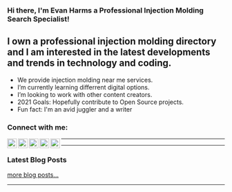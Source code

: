 ### Hi there, I'm Evan Harms a Professional Injection Molding Search Specialist!
## I own a professional injection molding directory and I am interested in the latest developments and trends in technology and coding.

- We provide injection molding near me services.
- I’m currently learning differrent digital options.
- I’m looking to work with other content creators.
- 2021 Goals: Hopefully contribute to Open Source projects.
- Fun fact: I'm an avid juggler and a writer


### Connect with me:

[<img align="left" alt="codeSTACKr.com" width="22px" src="https://cdn.jsdelivr.net/npm/simple-icons@v3/icons/gravatar.svg" />][gravatar]
[<img align="left" alt="codeSTACKr | YouTube" width="22px" src="https://cdn.jsdelivr.net/npm/simple-icons@v3/icons/youtube.svg" />][youtube]
[<img align="left" alt="codeSTACKr | Twitter" width="22px" src="https://cdn.jsdelivr.net/npm/simple-icons@v3/icons/twitter.svg" />][twitter]
[<img align="left" alt="codeSTACKr | LinkedIn" width="22px" src="https://cdn.jsdelivr.net/npm/simple-icons@v3/icons/medium.svg" />][medium]
[<img align="left" alt="codeSTACKr | Tumblr" width="22px" src="https://cdn.jsdelivr.net/npm/simple-icons@v3/icons/tumblr.svg" />][tumblr]

---

---

### Latest Blog Posts

<!-- BLOG-POST-LIST:START -->
<!-- BLOG-POST-LIST:END -->

[more blog posts...](https://about.me/plasticmolderpro/)

---


[gravatar]: https://secure.gravatar.com/plasticmolderpro
[twitter]: https://twitter.com/jesseegutirrez
[youtube]: https://www.youtube.com/channel/UChZYs-SiY8XsIY46GR35l8g/about
[tumblr]: https://thepurplelifeofsierra.tumblr.com/
[medium]: https://plasticinjectionmolding.medium.com/
